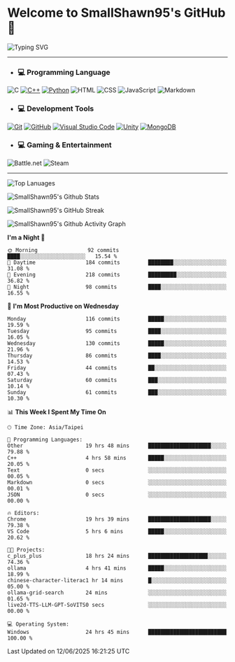 # Welcome to SmallShawn95's GitHub 👋

![Typing SVG](https://readme-typing-svg.demolab.com/?lines=print("Hello,+world!");printf("Hello,+world!");cout+<<+"Hello,+world!";console.log("Hello,+world!")&center=true&vCenter=true&size=22&random=true)

***
<!-- https://shields.io/, https://simpleicons.org/ -->
* ### 💻 Programming Language
![C](https://img.shields.io/badge/-C-A8B9CC?style=flat-square&logo=c&logoColor=white)
[![C++](https://img.shields.io/badge/-C++-00599C?style=flat-square&logo=cplusplus)](https://cplusplus.com/)
[![Python](https://img.shields.io/badge/-Python-3776AB?style=flat-square&logo=python&logoColor=white)](https://www.python.org/)
![HTML](https://img.shields.io/badge/-HTML-E34F26?style=flat-square&logo=html5&logoColor=white)
![CSS](https://img.shields.io/badge/-CSS-1572B6?style=flat-square&logo=css3)
![JavaScript](https://img.shields.io/badge/-JavaScript-F7DF1E?style=flat-square&logo=javascript&logoColor=white)
![Markdown](https://img.shields.io/badge/-Markdown-000000?style=flat-square&logo=markdown)
* ### 💻 Development Tools
[![Git](https://img.shields.io/badge/-Git-f05032?style=flat-square&logo=git&logoColor=white)](https://git-scm.com/)
[![GitHub](https://img.shields.io/badge/-GitHub-181717?style=flat-square&logo=github)](https://github.com/)
[![Visual Studio Code](https://img.shields.io/badge/-Visual%20Studio%20Code-007ACC?style=flat-square&logo=visualstudiocode)](https://code.visualstudio.com/)
[![Unity](https://img.shields.io/badge/-Unity-000000?style=flat-square&logo=unity)](https://unity.com/)
[![MongoDB](https://img.shields.io/badge/-MongoDB-47A248?style=flat-square&logo=mongodb&logoColor=white)](https://www.mongodb.com/)
* ### 💻 Gaming & Entertainment
![Battle.net](https://img.shields.io/badge/-Battle.net-4381C3?style=flat-square&logo=battledotnet&logoColor=white)
![Steam](https://img.shields.io/badge/-Steam-000000?style=flat-square&logo=steam)
***

<!-- ![GitHub User's Stars](https://img.shields.io/github/stars/smallshawn95?color=orange&label=Stars&labelColor=yellow) -->
<!-- ![GitHub Followers](https://img.shields.io/github/followers/smallshawn95?color=orange&label=Followers&labelColor=FFDBAC) -->

![Top Lanuages](https://github-readme-stats.vercel.app/api/top-langs/?username=smallshawn95&theme=holi&layout=donut&size_weight=0.5&count_weight=0.5&exclude_repo=smallshawn95.github.io)

![SmallShawn95's Github Stats](https://github-readme-stats.vercel.app/api?username=smallshawn95&theme=holi&show_icons=true&rank_icon=github)

![SmallShawn95's GitHub Streak](https://streak-stats.demolab.com/?user=smallshawn95&theme=holi-theme&date_format=M%20j%5B%2C%20Y%5D)

![SmallShawn95's Github Activity Graph](https://github-readme-activity-graph.vercel.app/graph?username=smallshawn95&theme=tokyo-night)

<!-- ![SmallShawn95's WakaTime Stats](https://github-readme-stats.vercel.app/api/wakatime?username=smallshawn95) -->
<!-- ![Repositorie Card](https://github-readme-stats.vercel.app/api/pin/?username=smallshawn95&repo=Python-Discord-Bot-Course&theme=holi) -->
<!-- ![Repositorie Card](https://github-readme-stats.vercel.app/api/pin/?username=smallshawn95&repo=ZeroJudge-Code&theme=holi) -->

<!--START_SECTION:waka-->
**I'm a Night 🦉** 

```text
🌞 Morning                92 commits          ████░░░░░░░░░░░░░░░░░░░░░   15.54 % 
🌆 Daytime                184 commits         ████████░░░░░░░░░░░░░░░░░   31.08 % 
🌃 Evening                218 commits         █████████░░░░░░░░░░░░░░░░   36.82 % 
🌙 Night                  98 commits          ████░░░░░░░░░░░░░░░░░░░░░   16.55 % 
```
📅 **I'm Most Productive on Wednesday** 

```text
Monday                   116 commits         █████░░░░░░░░░░░░░░░░░░░░   19.59 % 
Tuesday                  95 commits          ████░░░░░░░░░░░░░░░░░░░░░   16.05 % 
Wednesday                130 commits         █████░░░░░░░░░░░░░░░░░░░░   21.96 % 
Thursday                 86 commits          ████░░░░░░░░░░░░░░░░░░░░░   14.53 % 
Friday                   44 commits          ██░░░░░░░░░░░░░░░░░░░░░░░   07.43 % 
Saturday                 60 commits          ███░░░░░░░░░░░░░░░░░░░░░░   10.14 % 
Sunday                   61 commits          ███░░░░░░░░░░░░░░░░░░░░░░   10.30 % 
```


📊 **This Week I Spent My Time On** 

```text
🕑︎ Time Zone: Asia/Taipei

💬 Programming Languages: 
Other                    19 hrs 48 mins      ████████████████████░░░░░   79.88 % 
C++                      4 hrs 58 mins       █████░░░░░░░░░░░░░░░░░░░░   20.05 % 
Text                     0 secs              ░░░░░░░░░░░░░░░░░░░░░░░░░   00.05 % 
Markdown                 0 secs              ░░░░░░░░░░░░░░░░░░░░░░░░░   00.01 % 
JSON                     0 secs              ░░░░░░░░░░░░░░░░░░░░░░░░░   00.00 % 

🔥 Editors: 
Chrome                   19 hrs 39 mins      ████████████████████░░░░░   79.38 % 
VS Code                  5 hrs 6 mins        █████░░░░░░░░░░░░░░░░░░░░   20.62 % 

🐱‍💻 Projects: 
c_plus_plus              18 hrs 24 mins      ███████████████████░░░░░░   74.36 % 
ollama                   4 hrs 41 mins       █████░░░░░░░░░░░░░░░░░░░░   18.99 % 
chinese-character-literac1 hr 14 mins        █░░░░░░░░░░░░░░░░░░░░░░░░   05.00 % 
ollama-grid-search       24 mins             ░░░░░░░░░░░░░░░░░░░░░░░░░   01.65 % 
live2d-TTS-LLM-GPT-SoVITS0 secs              ░░░░░░░░░░░░░░░░░░░░░░░░░   00.00 % 

💻 Operating System: 
Windows                  24 hrs 45 mins      █████████████████████████   100.00 % 
```


 Last Updated on 12/06/2025 16:21:25 UTC
<!--END_SECTION:waka-->

<!--
**smallshawn95/smallshawn95** is a ✨ _special_ ✨ repository because its `README.md` (this file) appears on your GitHub profile.

- 🔭 I’m currently working on ...
- 🌱 I’m currently learning ...
- 👯 I’m looking to collaborate on ...
- 🤔 I’m looking for help with ...
- 💬 Ask me about ...
- 📫 How to reach me: ...
- 😄 Pronouns: ...
- ⚡ Fun fact: ...
-->
